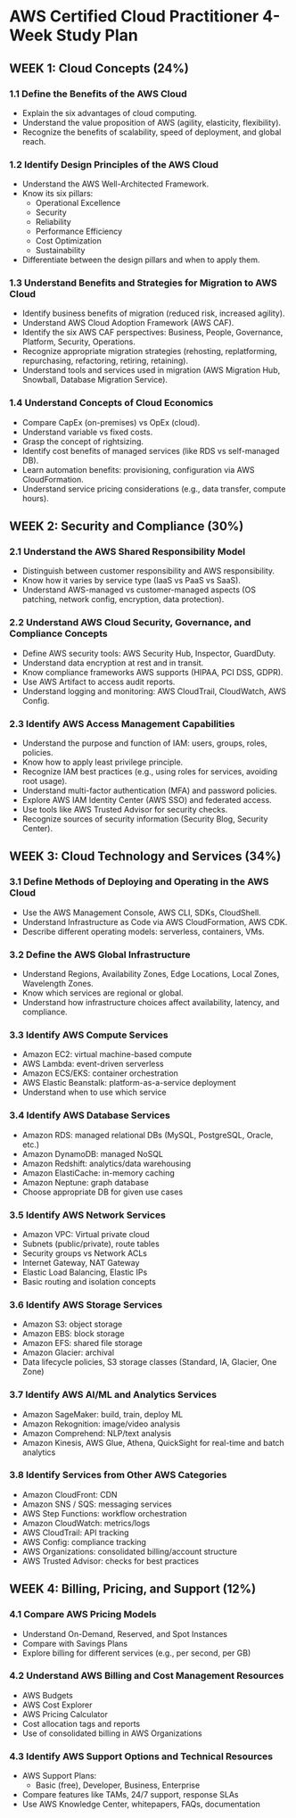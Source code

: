 # AWS Certified Cloud Practitioner 4-Week Study Plan

## WEEK 1: Cloud Concepts (24%)

### 1.1 Define the Benefits of the AWS Cloud
- Explain the six advantages of cloud computing.
- Understand the value proposition of AWS (agility, elasticity, flexibility).
- Recognize the benefits of scalability, speed of deployment, and global reach.

### 1.2 Identify Design Principles of the AWS Cloud
- Understand the AWS Well-Architected Framework.
- Know its six pillars:
  - Operational Excellence
  - Security
  - Reliability
  - Performance Efficiency
  - Cost Optimization
  - Sustainability
- Differentiate between the design pillars and when to apply them.

### 1.3 Understand Benefits and Strategies for Migration to AWS Cloud
- Identify business benefits of migration (reduced risk, increased agility).
- Understand AWS Cloud Adoption Framework (AWS CAF).
- Identify the six AWS CAF perspectives: Business, People, Governance, Platform, Security, Operations.
- Recognize appropriate migration strategies (rehosting, replatforming, repurchasing, refactoring, retiring, retaining).
- Understand tools and services used in migration (AWS Migration Hub, Snowball, Database Migration Service).

### 1.4 Understand Concepts of Cloud Economics
- Compare CapEx (on-premises) vs OpEx (cloud).
- Understand variable vs fixed costs.
- Grasp the concept of rightsizing.
- Identify cost benefits of managed services (like RDS vs self-managed DB).
- Learn automation benefits: provisioning, configuration via AWS CloudFormation.
- Understand service pricing considerations (e.g., data transfer, compute hours).

## WEEK 2: Security and Compliance (30%)

### 2.1 Understand the AWS Shared Responsibility Model
- Distinguish between customer responsibility and AWS responsibility.
- Know how it varies by service type (IaaS vs PaaS vs SaaS).
- Understand AWS-managed vs customer-managed aspects (OS patching, network config, encryption, data protection).

### 2.2 Understand AWS Cloud Security, Governance, and Compliance Concepts
- Define AWS security tools: AWS Security Hub, Inspector, GuardDuty.
- Understand data encryption at rest and in transit.
- Know compliance frameworks AWS supports (HIPAA, PCI DSS, GDPR).
- Use AWS Artifact to access audit reports.
- Understand logging and monitoring: AWS CloudTrail, CloudWatch, AWS Config.

### 2.3 Identify AWS Access Management Capabilities
- Understand the purpose and function of IAM: users, groups, roles, policies.
- Know how to apply least privilege principle.
- Recognize IAM best practices (e.g., using roles for services, avoiding root usage).
- Understand multi-factor authentication (MFA) and password policies.
- Explore AWS IAM Identity Center (AWS SSO) and federated access.
- Use tools like AWS Trusted Advisor for security checks.
- Recognize sources of security information (Security Blog, Security Center).

## WEEK 3: Cloud Technology and Services (34%)

### 3.1 Define Methods of Deploying and Operating in the AWS Cloud
- Use the AWS Management Console, AWS CLI, SDKs, CloudShell.
- Understand Infrastructure as Code via AWS CloudFormation, AWS CDK.
- Describe different operating models: serverless, containers, VMs.

### 3.2 Define the AWS Global Infrastructure
- Understand Regions, Availability Zones, Edge Locations, Local Zones, Wavelength Zones.
- Know which services are regional or global.
- Understand how infrastructure choices affect availability, latency, and compliance.

### 3.3 Identify AWS Compute Services
- Amazon EC2: virtual machine-based compute
- AWS Lambda: event-driven serverless
- Amazon ECS/EKS: container orchestration
- AWS Elastic Beanstalk: platform-as-a-service deployment
- Understand when to use which service

### 3.4 Identify AWS Database Services
- Amazon RDS: managed relational DBs (MySQL, PostgreSQL, Oracle, etc.)
- Amazon DynamoDB: managed NoSQL
- Amazon Redshift: analytics/data warehousing
- Amazon ElastiCache: in-memory caching
- Amazon Neptune: graph database
- Choose appropriate DB for given use cases

### 3.5 Identify AWS Network Services
- Amazon VPC: Virtual private cloud
- Subnets (public/private), route tables
- Security groups vs Network ACLs
- Internet Gateway, NAT Gateway
- Elastic Load Balancing, Elastic IPs
- Basic routing and isolation concepts

### 3.6 Identify AWS Storage Services
- Amazon S3: object storage
- Amazon EBS: block storage
- Amazon EFS: shared file storage
- Amazon Glacier: archival
- Data lifecycle policies, S3 storage classes (Standard, IA, Glacier, One Zone)

### 3.7 Identify AWS AI/ML and Analytics Services
- Amazon SageMaker: build, train, deploy ML
- Amazon Rekognition: image/video analysis
- Amazon Comprehend: NLP/text analysis
- Amazon Kinesis, AWS Glue, Athena, QuickSight for real-time and batch analytics

### 3.8 Identify Services from Other AWS Categories
- Amazon CloudFront: CDN
- Amazon SNS / SQS: messaging services
- AWS Step Functions: workflow orchestration
- Amazon CloudWatch: metrics/logs
- AWS CloudTrail: API tracking
- AWS Config: compliance tracking
- AWS Organizations: consolidated billing/account structure
- AWS Trusted Advisor: checks for best practices

## WEEK 4: Billing, Pricing, and Support (12%)

### 4.1 Compare AWS Pricing Models
- Understand On-Demand, Reserved, and Spot Instances
- Compare with Savings Plans
- Explore billing for different services (e.g., per second, per GB)

### 4.2 Understand AWS Billing and Cost Management Resources
- AWS Budgets
- AWS Cost Explorer
- AWS Pricing Calculator
- Cost allocation tags and reports
- Use of consolidated billing in AWS Organizations

### 4.3 Identify AWS Support Options and Technical Resources
- AWS Support Plans:
  - Basic (free), Developer, Business, Enterprise
- Compare features like TAMs, 24/7 support, response SLAs
- Use AWS Knowledge Center, whitepapers, FAQs, documentation
